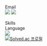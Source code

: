 Email
<br>
<img
  src="https://img.shields.io/badge/lsy026302@gmail.com-FF7143?style=flat-square&logo=Google&logoColor=white"
  />
  <img
  src="https://img.shields.io/badge/lyh990517@naver.com-03C75A?style=flat-square&logo=Naver&logoColor=white"
  />
  <br>
   <br>
  Skills
  <br>
  Language
  <br>
 <img
  src="https://img.shields.io/badge/Kotlin-58CC02?style=flat-square&logo=Kotlin&logoColor=white"
  />
  <br>
[![Solved.ac
프로필](http://mazassumnida.wtf/api/generate_badge?boj=lyh990517)](https://solved.ac/lyh990517)
